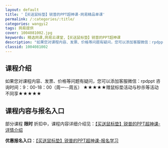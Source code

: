 ```yaml
---
layout: default
title: '【买送鼠标垫】锐普的PPT超神课-网易精品单课'
permalink: /:categories/:title/
categories: wangyi2
tags: 网易提供
cover: 1004081002.jpg
keywords: 精选网课,网易云课堂,【买送鼠标垫】锐普的PPT超神课
description: "如果您对课程内容、发票、价格等问题有疑问，​您可以添加客服微信：rpdppt咨询时间：9：00-18：00（周一--周五）★★★★★赠鼠标垫活动与秒杀等活动不同享★★★★★【买送鼠标垫】锐普"
classid: 1004081002
---
```


## 课程介绍

如果您对课程内容、发票、价格等问题有疑问，​您可以添加客服微信：rpdppt
咨询时间：9：00-18：00（周一--周五）
★★★★★赠鼠标垫活动与秒杀等活动不同享★★★★★

## 课程内容与报名入口

部分课程 **限时** 折扣中，课程内容详细介绍见：[【买送鼠标垫】锐普的PPT超神课-详情介绍](https://study.163.com/course/introduction/1004081002.htm?share=1&shareId=1025206652&utm_campaign=share&utm_medium=iphoneShare&utm_source=&utm_u=1025206652)

**优惠报名入口**：[【买送鼠标垫】锐普的PPT超神课-报名学习](https://study.163.com/course/introduction/1004081002.htm?share=1&shareId=1025206652&utm_campaign=share&utm_medium=iphoneShare&utm_source=&utm_u=1025206652)

